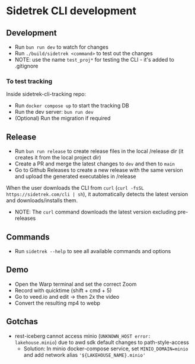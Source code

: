 # Sidetrek CLI development

## Development

- Run `bun run dev` to watch for changes
- Run `./build/sidetrek <command>` to test out the changes
- NOTE: use the name `test_proj*` for testing the CLI - it's added to .gitignore

### To test tracking

Inside sidetrek-cli-tracking repo:

- Run `docker compose up` to start the tracking DB
- Run the dev server: `bun run dev`
- (Optional) Run the migration if required

## Release

- Run `bun run release` to create release files in the local /release dir (it creates it from the local project dir)
- Create a PR and merge the latest changes to `dev` and then to `main`
- Go to Github Releases to create a new release with the same version and upload the generated executables in /release

When the user downloads the CLI from `curl` (`curl -fsSL https://sidetrek.com/cli | sh`), it automatically detects the latest version and downloads/installs them.

- NOTE: The `curl` command downloads the latest version excluding pre-releases

## Commands

- Run `sidetrek --help` to see all available commands and options

## Demo

- Open the Warp terminal and set the correct Zoom
- Record with quicktime (shift + cmd + 5)
- Go to veed.io and edit -> then 2x the video
- Convert the resulting mp4 to webp

## Gotchas

- rest-iceberg cannot access minio (`UNKNOWN_HOST error: lakehouse.minio`) due to awd sdk default changes to path-style-access
  - Solution: In minio docker-compose service, set `MINIO_DOMAIN=minio` and add network alias `'${LAKEHOUSE_NAME}.minio'`
